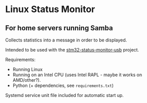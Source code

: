 # Linux Status Monitor
## For home servers running Samba

Collects statistics into a message in order to be displayed.

Intended to be used with the [stm32-status-monitor-usb](https://github.com/marcosatti/stm32-status-monitor-usb) project.

Requirements:
- Running Linux
- Running on an Intel CPU (uses Intel RAPL - maybe it works on AMD/other?).
- Python (+ dependencies, see `requirements.txt`)

Systemd service unit file included for automatic start up. 
